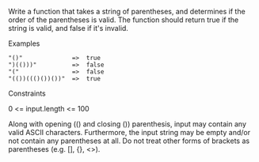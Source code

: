 Write a function that takes a string of parentheses, and determines if the order of the parentheses is valid. The function should return true if the string is valid, and false if it's invalid.

Examples

	"()"              =>  true
	")(()))"          =>  false
	"("               =>  false
	"(())((()())())"  =>  true

Constraints

0 <= input.length <= 100

Along with opening (() and closing ()) parenthesis, input may contain any valid ASCII characters. Furthermore, the input string may be empty and/or not contain any parentheses at all. Do not treat other forms of brackets as parentheses (e.g. [], {}, <>).

